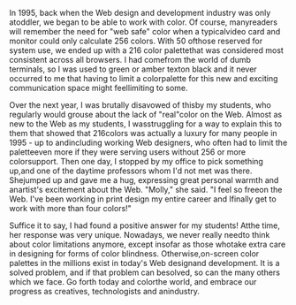 

In 1995, back when the Web design and development industry was only atoddler, we began to be able to work with
color. Of course, manyreaders will remember the need for "web safe" color when a typicalvideo card and monitor
could only calculate 256 colors. With 50 ofthose reserved for system use, we ended up with a 216 color
palettethat was considered most consistent across all browsers. I had comefrom the world of dumb terminals, so
I was used to green or amber texton black and it never occurred to me that having to limit a colorpalette for
this new and exciting communication space might feellimiting to some. 

Over the next year, I was brutally disavowed of thisby my students, who regularly would grouse about the lack
of "real"color on the Web. Almost as new to the Web as my students, I wasstruggling for a way to explain this
to them that showed that 216colors was actually a luxury for many people in 1995 - up to andincluding working
Web designers, who often had to limit the paletteeven more if they were serving users without 256 or more
colorsupport. Then one day, I stopped by my office to pick something up,and one of the daytime professors whom
I'd not met was there. Shejumped up and gave me a hug, expressing great personal warmth and anartist's
excitement about the Web. "Molly," she said. "I feel so freeon the Web. I've been working in print design my
entire career and Ifinally get to work with more than four colors!"

Suffice it to say, I had found a positive answer for my students! Atthe time, her response was very unique.
Nowadays, we never really needto think about color limitations anymore, except insofar as those whotake extra
care in designing for forms of color blindness. Otherwise,on-screen color palettes in the millions exist in
today's Web designand development. It is a solved problem, and if that problem can besolved, so can the many
others which we face. Go forth today and colorthe world, and embrace our progress as creatives, technologists
and anindustry.